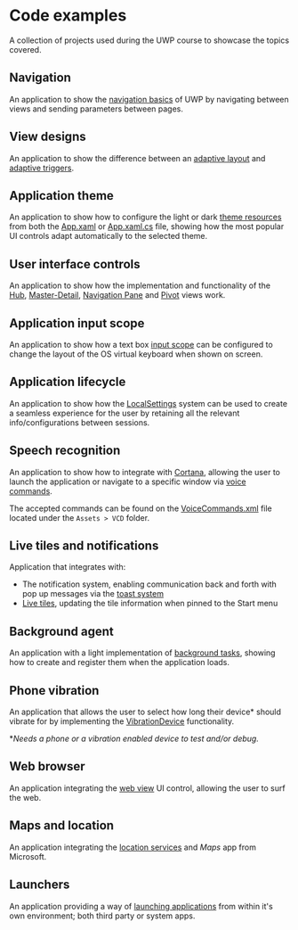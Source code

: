 # Code examples
A collection of projects used during the UWP course to showcase the topics covered.

## Navigation
An application to show the [navigation basics](https://docs.microsoft.com/en-us/windows/uwp/design/basics/navigation-basics) of UWP by navigating between views and sending parameters between pages.

## View designs
An application to show the difference between an [adaptive layout](https://docs.microsoft.com/en-us/windows/uwp/design/basics/xaml-basics-adaptive-layout) and [adaptive triggers](https://docs.microsoft.com/en-us/uwp/api/Windows.UI.Xaml.AdaptiveTrigger).

## Application theme
An application to show how to configure the light or dark [theme resources](https://docs.microsoft.com/en-us/windows/uwp/design/controls-and-patterns/xaml-theme-resources) from both the [App.xaml](https://github.com/nahuel-ianni/workshop-intro-to-uwp/blob/master/src/03.%20Application%20theme/ApplicationTheme/App.xaml) or [App.xaml.cs](https://github.com/nahuel-ianni/workshop-intro-to-uwp/blob/master/src/03.%20Application%20theme/ApplicationTheme/App.xaml.cs) file, showing how the most popular UI controls adapt automatically to the selected theme.

## User interface controls
An application to show how the implementation and functionality of the [Hub](https://docs.microsoft.com/en-us/uwp/api/Windows.UI.Xaml.Controls.Hub), [Master-Detail](https://docs.microsoft.com/en-us/windows/uwp/design/controls-and-patterns/master-details), [Navigation Pane](https://docs.microsoft.com/en-us/windows/uwp/design/controls-and-patterns/navigationview) and [Pivot](https://docs.microsoft.com/en-us/windows/uwp/design/controls-and-patterns/pivot) views work.

## Application input scope
An application to show how a text box [input scope](https://docs.microsoft.com/en-us/windows/uwp/design/input/use-input-scope-to-change-the-touch-keyboard) can be configured to change the layout of the OS virtual keyboard when shown on screen.

## Application lifecycle
An application to show how the [LocalSettings](https://docs.microsoft.com/en-us/windows/uwp/design/app-settings/store-and-retrieve-app-data) system can be used to create a seamless experience for the user by retaining all the relevant info/configurations between sessions.

## Speech recognition
An application to show how to integrate with [Cortana](https://support.microsoft.com/en-us/help/17214/cortana-what-is), allowing the user to launch the application or navigate to a specific window via [voice commands](https://docs.microsoft.com/en-us/windows/uwp/design/input/speech-recognition).

The accepted commands can be found on the [VoiceCommands.xml](https://github.com/nahuel-ianni/workshop-intro-to-uwp/blob/master/src/07.%20Speech%20recognition/SpeechRecognition/Assets/VCD/VoiceCommands.xml) file located under the `Assets > VCD` folder.

## Live tiles and notifications
Application that integrates with:
- The notification system, enabling communication back and forth with pop up messages via the [toast system](https://docs.microsoft.com/en-us/windows/uwp/design/shell/tiles-and-notifications/toast-ux-guidance)
- [Live tiles](https://docs.microsoft.com/en-us/windows/uwp/design/shell/tiles-and-notifications/creating-tiles), updating the tile information when pinned to the Start menu

## Background agent
An application with a light implementation of [background tasks](https://docs.microsoft.com/en-us/windows/uwp/launch-resume/support-your-app-with-background-tasks), showing how to create and register them when the application loads.

## Phone vibration
An application that allows the user to select how long their device* should vibrate for by implementing the [VibrationDevice](https://docs.microsoft.com/en-us/uwp/api/Windows.Phone.Devices.Notification.VibrationDevice) functionality.

**Needs a phone or a vibration enabled device to test and/or debug.*

## Web browser
An application integrating the [web view](https://docs.microsoft.com/en-us/windows/uwp/design/controls-and-patterns/web-view) UI control, allowing the user to surf the web.

## Maps and location
An application integrating the [location services](https://docs.microsoft.com/en-us/windows/uwp/maps-and-location/get-location) and *Maps* app from Microsoft.

## Launchers
An application providing a way of [launching applications](https://docs.microsoft.com/en-us/uwp/api/Windows.System.Launcher) from within it's own environment; both third party or system apps.
